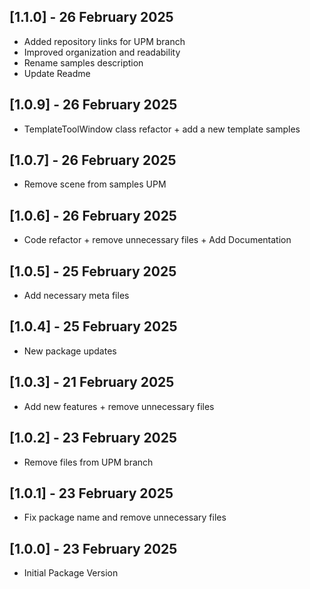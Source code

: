 ## [1.1.0] - 26 February 2025
 - Added repository links for UPM branch
 - Improved organization and readability
 - Rename samples description
 - Update Readme	

## [1.0.9] - 26 February 2025
 - TemplateToolWindow class refactor + add a new template samples

## [1.0.7] - 26 February 2025
 - Remove scene from samples UPM

## [1.0.6] - 26 February 2025
 - Code refactor + remove unnecessary files + Add Documentation

## [1.0.5] - 25 February 2025
 - Add necessary meta files

## [1.0.4] - 25 February 2025
 - New package updates

## [1.0.3] - 21 February 2025
 - Add new features + remove unnecessary files

## [1.0.2] - 23 February 2025
 - Remove files from UPM branch

## [1.0.1] - 23 February 2025
 - Fix package name and remove unnecessary files

## [1.0.0] - 23 February 2025
 - Initial Package Version